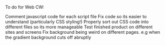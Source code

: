 To do for Web CW:

Comment javascript code for each script file
Fix code so its easier to understand (particularly CSS styling!)
Properly sort out CSS code into different files so its more manageable
Test finished product on different sites and screens
Fix background being weird on different pages. e.g when the gradient background cuts off abruptly 
